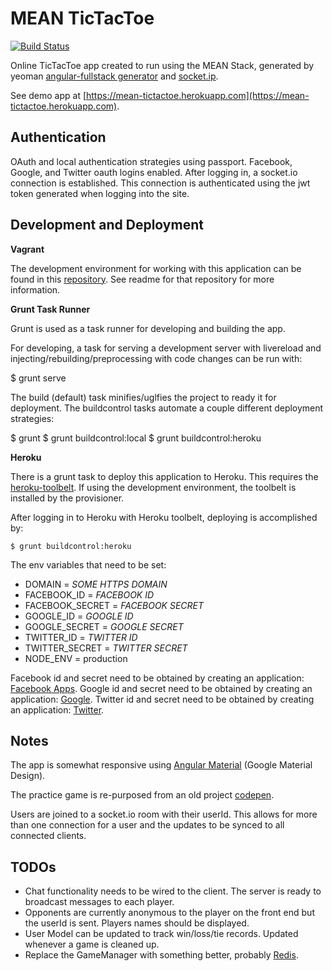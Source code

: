 # MEAN TicTacToe

[![Build Status](https://travis-ci.org/dting/meantictactoe.svg)](https://travis-ci.org/dting/meantictactoe)

Online TicTacToe app created to run using the MEAN Stack, generated by yeoman [angular-fullstack generator](https://github.com/DaftMonk/generator-angular-fullstack) and [socket.ip](http://socket.io/).

See demo app at [https://mean-tictactoe.herokuapp.com](https://mean-tictactoe.herokuapp.com).

## Authentication 

OAuth and local authentication strategies using passport. Facebook, Google, and Twitter oauth logins enabled. After logging in, a socket.io connection is established. This connection is authenticated using the jwt token generated when logging into the site.
  
## Development and Deployment

**Vagrant**

The development environment for working with this application can be found in this [repository](https://github.com/dting/meantictactoe-vagrant). See readme for that repository for more information. 

**Grunt Task Runner**

Grunt is used as a task runner for developing and building the app. 

For developing, a task for serving a development server with livereload and injecting/rebuilding/preprocessing with code changes can be run with:
 
  $ grunt serve

The build (default) task minifies/uglfies the project to ready it for deployment. The buildcontrol tasks automate a couple different deployment strategies:

  $ grunt
  $ grunt buildcontrol:local
  $ grunt buildcontrol:heroku

**Heroku**

There is a grunt task to deploy this application to Heroku. This requires the [heroku-toolbelt](https://toolbelt.heroku.com/). If using the development environment, the toolbelt is installed by the provisioner.

After logging in to Heroku with Heroku toolbelt, deploying is accomplished by:

    $ grunt buildcontrol:heroku
    
The env variables that need to be set:

- DOMAIN = *SOME HTTPS DOMAIN*
- FACEBOOK_ID = *FACEBOOK ID*
- FACEBOOK_SECRET = *FACEBOOK SECRET*
- GOOGLE_ID = *GOOGLE ID*
- GOOGLE_SECRET = *GOOGLE SECRET*
- TWITTER_ID = *TWITTER ID*
- TWITTER_SECRET = *TWITTER SECRET*
- NODE_ENV = production

Facebook id and secret need to be obtained by creating an application: [Facebook Apps](https://developers.facebook.com/apps). 
Google id and secret need to be obtained by creating an application: [Google](https://console.developers.google.com/project).
Twitter id and secret need to be obtained by creating an application: [Twitter](https://apps.twitter.com/).

## Notes

The app is somewhat responsive using [Angular Material](https://material.angularjs.org/latest/) (Google Material Design).

The practice game is re-purposed from an old project [codepen](http://codepen.io/dting/full/eNKdPP/).

Users are joined to a socket.io room with their userId. This allows for more than one connection for a user and the updates to be synced to all connected clients. 

## TODOs

- Chat functionality needs to be wired to the client. The server is ready to broadcast messages to each player.
- Opponents are currently anonymous to the player on the front end but the userId is sent. Players names should be displayed.
- User Model can be updated to track win/loss/tie records. Updated whenever a game is cleaned up.
- Replace the GameManager with something better, probably [Redis](http://redis.io/).
